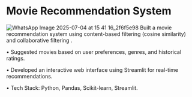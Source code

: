 # Movie Recommendation System

![WhatsApp Image 2025-07-04 at 15 41 16_2f6f5e98](https://github.com/user-attachments/assets/5e3b7b1c-ffe4-4041-8e97-1569e73fde90)
Built a movie recommendation system using content-based filtering (cosine similarity) and collaborative filtering .

• Suggested movies based on user preferences, genres, and historical ratings.

• Developed an interactive web interface using Streamlit for real-time recommendations.

• Tech Stack: Python, Pandas, Scikit-learn, Streamlit.

